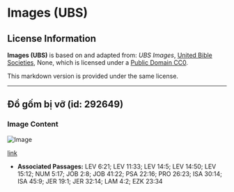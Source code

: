 # Images (UBS)

## License Information

**Images (UBS)** is based on and adapted from: _UBS Images_, [United Bible Societies](https://unitedbiblesocieties.org/), None, which is licensed under a [Public Domain CC0](https://creativecommons.org/public-domain/cc0/).

This markdown version is provided under the same license.



--------------------------------

## Đồ gốm bị vỡ (id: 292649)

### Image Content

![Image](https://cdn.aquifer.bible/aquifer-content/resources/Media/WEB-0493_broken_pottery.jpg)

[link](https://cdn.aquifer.bible/aquifer-content/resources/Media/WEB-0493_broken_pottery.jpg)

* **Associated Passages:** LEV 6:21; LEV 11:33; LEV 14:5; LEV 14:50; LEV 15:12; NUM 5:17; JOB 2:8; JOB 41:22; PSA 22:16; PRO 26:23; ISA 30:14; ISA 45:9; JER 19:1; JER 32:14; LAM 4:2; EZK 23:34

